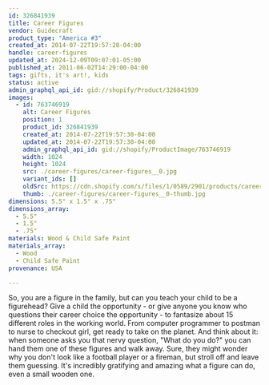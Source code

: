 ```yaml
---
id: 326841939
title: Career Figures
vendor: Guidecraft
product_type: "America #3"
created_at: 2014-07-22T19:57:28-04:00
handle: career-figures
updated_at: 2024-12-09T09:07:01-05:00
published_at: 2011-06-02T14:29:00-04:00
tags: gifts, it's art!, kids
status: active
admin_graphql_api_id: gid://shopify/Product/326841939
images:
  - id: 763746919
    alt: Career Figures
    position: 1
    product_id: 326841939
    created_at: 2014-07-22T19:57:30-04:00
    updated_at: 2014-07-22T19:57:30-04:00
    admin_graphql_api_id: gid://shopify/ProductImage/763746919
    width: 1024
    height: 1024
    src: ./career-figures/career-figures__0.jpg
    variant_ids: []
    oldSrc: https://cdn.shopify.com/s/files/1/0589/2901/products/career-figures.jpeg?v=1406073450
    thumb: ./career-figures/career-figures__0-thumb.jpg
dimensions: 5.5" x 1.5" x .75"
dimensions_array:
  - 5.5"
  - 1.5"
  - .75"
materials: Wood & Child Safe Paint
materials_array:
  - Wood
  - Child Safe Paint
provenance: USA

---
```


So, you are a figure in the family, but can you teach your child to be a figurehead? Give a child the opportunity - or give anyone you know who questions their career choice the opportunity - to fantasize about 15 different roles in the working world. From computer programmer to postman to nurse to checkout girl, get ready to take on the planet. And think about it: when someone asks you that nervy question, "What do you do?" you can hand them one of these figures and walk away. Sure, they might wonder why you don't look like a football player or a fireman, but stroll off and leave them guessing. It's incredibly gratifying and amazing what a figure can do, even a small wooden one.